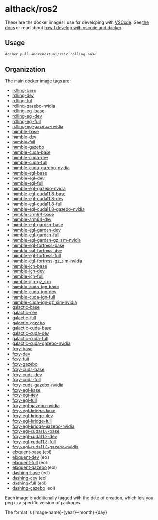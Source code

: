 # althack/ros2

These are the docker images I use for developing with [VSCode](https://code.visualstudio.com/).
See [the docs](https://andreaostuni.github.io/dockerfiles) or read about  [how I develop with vscode and docker](https://www.allisonthackston.com/articles/docker_development.html).

## Usage

```bash
docker pull andreaostuni/ros2:rolling-base
```

## Organization

The main docker image tags are:

* [rolling-base](https://github.com/andreaostuni/dockerfiles/blob/main/ros2/rolling.Dockerfile)
* [rolling-dev](https://github.com/andreaostuni/dockerfiles/blob/main/ros2/rolling.Dockerfile)
* [rolling-full](https://github.com/andreaostuni/dockerfiles/blob/main/ros2/rolling.Dockerfile)
* [rolling-gazebo-nvidia](https://github.com/andreaostuni/dockerfiles/blob/main/ros2/rolling.Dockerfile)
* [rolling-egl-base](https://github.com/andreaostuni/dockerfiles/blob/main/ros2/rolling-egl.Dockerfile)
* [rolling-egl-dev](https://github.com/andreaostuni/dockerfiles/blob/main/ros2/rolling-egl.Dockerfile)
* [rolling-egl-full](https://github.com/andreaostuni/dockerfiles/blob/main/ros2/rolling-egl.Dockerfile)
* [rolling-egl-gazebo-nvidia](https://github.com/andreaostuni/dockerfiles/blob/main/ros2/rolling-egl.Dockerfile)
* [humble-base](https://github.com/andreaostuni/dockerfiles/blob/main/ros2/humble.Dockerfile)
* [humble-dev](https://github.com/andreaostuni/dockerfiles/blob/main/ros2/humble.Dockerfile)
* [humble-full](https://github.com/andreaostuni/dockerfiles/blob/main/ros2/humble.Dockerfile)
* [humble-gazebo](https://github.com/andreaostuni/dockerfiles/blob/main/ros2/humble.Dockerfile)
* [humble-cuda-base](https://github.com/andreaostuni/dockerfiles/blob/main/ros2/humble-cuda.Dockerfile)
* [humble-cuda-dev](https://github.com/andreaostuni/dockerfiles/blob/main/ros2/humble-cuda.Dockerfile)
* [humble-cuda-full](https://github.com/andreaostuni/dockerfiles/blob/main/ros2/humble-cuda.Dockerfile)
* [humble-cuda-gazebo-nvidia](https://github.com/andreaostuni/dockerfiles/blob/main/ros2/humble-cuda.Dockerfile)
* [humble-egl-base](https://github.com/andreaostuni/dockerfiles/blob/main/ros2/humble-egl.Dockerfile)
* [humble-egl-dev](https://github.com/andreaostuni/dockerfiles/blob/main/ros2/humble-egl.Dockerfile)
* [humble-egl-full](https://github.com/andreaostuni/dockerfiles/blob/main/ros2/humble-egl.Dockerfile)
* [humble-egl-gazebo-nvidia](https://github.com/andreaostuni/dockerfiles/blob/main/ros2/humble-egl.Dockerfile)
* [humble-egl-cuda11.8-base](https://github.com/andreaostuni/dockerfiles/blob/main/ros2/humble-egl-cuda11.8.Dockerfile)
* [humble-egl-cuda11.8-dev](https://github.com/andreaostuni/dockerfiles/blob/main/ros2/humble-egl-cuda11.8.Dockerfile)
* [humble-egl-cuda11.8-full](https://github.com/andreaostuni/dockerfiles/blob/main/ros2/humble-egl-cuda11.8.Dockerfile)
* [humble-egl-cuda11.8-gazebo-nvidia](https://github.com/andreaostuni/dockerfiles/blob/main/ros2/humble-egl-cuda11.8.Dockerfile)
* [humble-arm64-base](https://github.com/andreaostuni/dockerfiles/blob/main/ros2/humble-arm64.Dockerfile)
* [humble-arm64-dev](https://github.com/andreaostuni/dockerfiles/blob/main/ros2/humble-arm64.Dockerfile)
* [humble-egl-garden-base](https://github.com/andreaostuni/dockerfiles/blob/main/ros2/humble-egl-garden.Dockerfile)
* [humble-egl-garden-dev](https://github.com/andreaostuni/dockerfiles/blob/main/ros2/humble-egl-garden.Dockerfile)
* [humble-egl-garden-full](https://github.com/andreaostuni/dockerfiles/blob/main/ros2/humble-egl-garden.Dockerfile)
* [humble-egl-garden-gz_sim-nvidia](https://github.com/andreaostuni/dockerfiles/blob/main/ros2/humble-egl-garden.Dockerfile)
* [humble-egl-fortress-base](https://github.com/andreaostuni/dockerfiles/blob/main/ros2/humble-egl-fortress.Dockerfile)
* [humble-egl-fortress-dev](https://github.com/andreaostuni/dockerfiles/blob/main/ros2/humble-egl-fortress.Dockerfile)
* [humble-egl-fortress-full](https://github.com/andreaostuni/dockerfiles/blob/main/ros2/humble-egl-fortress.Dockerfile)
* [humble-egl-fortress-gz_sim-nvidia](https://github.com/andreaostuni/dockerfiles/blob/main/ros2/humble-egl-fortress.Dockerfile)
* [humble-ign-base](https://github.com/andreaostuni/dockerfiles/blob/main/ros2/humble-ign.Dockerfile)
* [humble-ign-dev](https://github.com/andreaostuni/dockerfiles/blob/main/ros2/humble-ign.Dockerfile)
* [humble-ign-full](https://github.com/andreaostuni/dockerfiles/blob/main/ros2/humble-ign.Dockerfile)
* [humble-ign-gz_sim](https://github.com/andreaostuni/dockerfiles/blob/main/ros2/humble-ign.Dockerfile)
* [humble-cuda-ign-base](https://github.com/andreaostuni/dockerfiles/blob/main/ros2/humble-cuda-ign.Dockerfile)
* [humble-cuda-ign-dev](https://github.com/andreaostuni/dockerfiles/blob/main/ros2/humble-cuda-ign.Dockerfile)
* [humble-cuda-ign-full](https://github.com/andreaostuni/dockerfiles/blob/main/ros2/humble-cuda-ign.Dockerfile)
* [humble-cuda-ign-gz_sim-nvidia](https://github.com/andreaostuni/dockerfiles/blob/main/ros2/humble-cuda-ign.Dockerfile)
* [galactic-base](https://github.com/andreaostuni/dockerfiles/blob/main/ros2/galactic.Dockerfile)
* [galactic-dev](https://github.com/andreaostuni/dockerfiles/blob/main/ros2/galactic.Dockerfile)
* [galactic-full](https://github.com/andreaostuni/dockerfiles/blob/main/ros2/galactic.Dockerfile)
* [galactic-gazebo](https://github.com/andreaostuni/dockerfiles/blob/main/ros2/galactic.Dockerfile)
* [galactic-cuda-base](https://github.com/andreaostuni/dockerfiles/blob/main/ros2/galactic-cuda.Dockerfile)
* [galactic-cuda-dev](https://github.com/andreaostuni/dockerfiles/blob/main/ros2/galactic-cuda.Dockerfile)
* [galactic-cuda-full](https://github.com/andreaostuni/dockerfiles/blob/main/ros2/galactic-cuda.Dockerfile)
* [galactic-cuda-gazebo-nvidia](https://github.com/andreaostuni/dockerfiles/blob/main/ros2/galactic-cuda.Dockerfile)
* [foxy-base](https://github.com/andreaostuni/dockerfiles/blob/main/ros2/foxy.Dockerfile)
* [foxy-dev](https://github.com/andreaostuni/dockerfiles/blob/main/ros2/foxy.Dockerfile)
* [foxy-full](https://github.com/andreaostuni/dockerfiles/blob/main/ros2/foxy.Dockerfile)
* [foxy-gazebo](https://github.com/andreaostuni/dockerfiles/blob/main/ros2/foxy.Dockerfile)
* [foxy-cuda-base](https://github.com/andreaostuni/dockerfiles/blob/main/ros2/foxy-cuda.Dockerfile)
* [foxy-cuda-dev](https://github.com/andreaostuni/dockerfiles/blob/main/ros2/foxy-cuda.Dockerfile)
* [foxy-cuda-full](https://github.com/andreaostuni/dockerfiles/blob/main/ros2/foxy-cuda.Dockerfile)
* [foxy-cuda-gazebo-nvidia](https://github.com/andreaostuni/dockerfiles/blob/main/ros2/foxy-cuda.Dockerfile)
* [foxy-egl-base](https://github.com/andreaostuni/dockerfiles/blob/main/ros2/foxy-egl.Dockerfile)
* [foxy-egl-dev](https://github.com/andreaostuni/dockerfiles/blob/main/ros2/foxy-egl.Dockerfile)
* [foxy-egl-full](https://github.com/andreaostuni/dockerfiles/blob/main/ros2/foxy-egl.Dockerfile)
* [foxy-egl-gazebo-nvidia](https://github.com/andreaostuni/dockerfiles/blob/main/ros2/foxy-egl.Dockerfile)
* [foxy-egl-bridge-base](https://github.com/andreaostuni/dockerfiles/blob/main/ros2/foxy-egl-bridge.Dockerfile)
* [foxy-egl-bridge-dev](https://github.com/andreaostuni/dockerfiles/blob/main/ros2/foxy-egl-bridge.Dockerfile)
* [foxy-egl-bridge-full](https://github.com/andreaostuni/dockerfiles/blob/main/ros2/foxy-egl-bridge.Dockerfile)
* [foxy-egl-bridge-gazebo-nvidia](https://github.com/andreaostuni/dockerfiles/blob/main/ros2/foxy-egl-bridge.Dockerfile)
* [foxy-egl-cuda11.8-base](https://github.com/andreaostuni/dockerfiles/blob/main/ros2/foxy-egl-cuda11.8.Dockerfile)
* [foxy-egl-cuda11.8-dev](https://github.com/andreaostuni/dockerfiles/blob/main/ros2/foxy-egl-cuda11.8.Dockerfile)
* [foxy-egl-cuda11.8-full](https://github.com/andreaostuni/dockerfiles/blob/main/ros2/foxy-egl-cuda11.8.Dockerfile)
* [foxy-egl-cuda11.8-gazebo-nvidia](https://github.com/andreaostuni/dockerfiles/blob/main/ros2/foxy-egl-cuda11.8.Dockerfile)
* [eloquent-base](https://github.com/andreaostuni/dockerfiles/blob/main/ros2/eloquent.Dockerfile) (eol)
* [eloquent-dev](https://github.com/andreaostuni/dockerfiles/blob/main/ros2/eloquent.Dockerfile) (eol)
* [eloquent-full](https://github.com/andreaostuni/dockerfiles/blob/main/ros2/eloquent.Dockerfile) (eol)
* [eloquent-gazebo](https://github.com/andreaostuni/dockerfiles/blob/main/ros2/eloquent.Dockerfile) (eol)
* [dashing-base](https://github.com/andreaostuni/dockerfiles/blob/main/ros2/dashing.Dockerfile) (eol)
* [dashing-dev](https://github.com/andreaostuni/dockerfiles/blob/main/ros2/dashing.Dockerfile) (eol)
* [dashing-full](https://github.com/andreaostuni/dockerfiles/blob/main/ros2/dashing.Dockerfile) (eol)
* [dashing-gazebo](https://github.com/andreaostuni/dockerfiles/blob/main/ros2/dashing.Dockerfile) (eol)

Each image is additionally tagged with the date of creation, which lets you peg to a specific version of packages.

The format is {image-name}-{year}-{month}-{day}